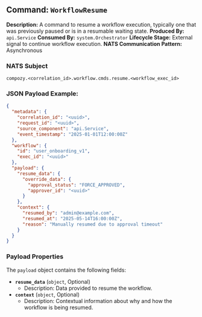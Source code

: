 ## Command: `WorkflowResume`

**Description:** A command to resume a workflow execution, typically one that was previously paused or is in a resumable waiting state.
**Produced By:** `api.Service`
**Consumed By:** `system.Orchestrator`
**Lifecycle Stage:** External signal to continue workflow execution.
**NATS Communication Pattern:** Asynchronous

### NATS Subject

`compozy.<correlation_id>.workflow.cmds.resume.<workflow_exec_id>`

### JSON Payload Example:

```json
{
  "metadata": {
    "correlation_id": "<uuid>",
    "request_id": "<uuid>",
    "source_component": "api.Service",
    "event_timestamp": "2025-01-01T12:00:00Z"
  },
  "workflow": {
    "id": "user_onboarding_v1",
    "exec_id": "<uuid>"
  },
  "payload": {
    "resume_data": {
      "override_data": {
        "approval_status": "FORCE_APPROVED",
        "approver_id": "<uuid>"
      }
    },
    "context": {
      "resumed_by": "admin@example.com",
      "resumed_at": "2025-05-14T16:00:00Z",
      "reason": "Manually resumed due to approval timeout"
    }
  }
}
```

### Payload Properties

The `payload` object contains the following fields:
-   **`resume_data`** (`object`, Optional)
    -   Description: Data provided to resume the workflow.
-   **`context`** (`object`, Optional)
    -   Description: Contextual information about why and how the workflow is being resumed.
